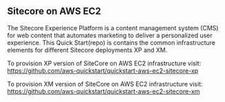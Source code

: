 ## Sitecore on AWS EC2

The Sitecore Experience Platform is a content management system (CMS) for web content that automates marketing to deliver a personalized user experience. This Quick Start(repo) is contains the common infrastructure elements for different Sitecore deployments XP and XM. 

To provision XP version of SiteCore on AWS EC2 infrastructure visit: https://github.com/aws-quickstart/quickstart-aws-ec2-sitecore-xp


To provision XM version of SiteCore on AWS EC2 infrastructure visit: https://github.com/aws-quickstart/quickstart-aws-ec2-sitecore-xm


